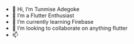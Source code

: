 - 👋 Hi, I’m Tunmise Adegoke
- 👀 I’m a Flutter Enthusiast
- 🌱 I’m currently learning Firebase
- 💞️ I’m looking to collaborate on anything flutter
- 📫 
